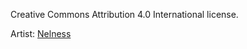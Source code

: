 Creative Commons Attribution 4.0 International license.

Artist: [Nelness](https://www.fiverr.com/nelnes)
